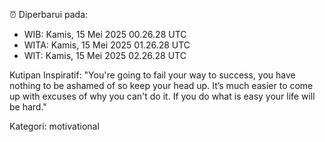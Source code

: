 ⏰ Diperbarui pada:
- WIB: Kamis, 15 Mei 2025 00.26.28 UTC
- WITA: Kamis, 15 Mei 2025 01.26.28 UTC
- WIT: Kamis, 15 Mei 2025 02.26.28 UTC

Kutipan Inspiratif:
"You're going to fail your way to success, you have nothing to be ashamed of so keep your head up. It’s much easier to come up with excuses of why you can't do it. If you do what is easy your life will be hard."


Kategori: motivational


